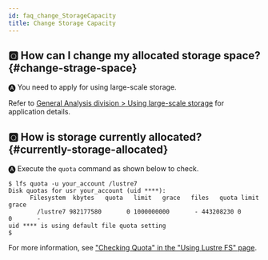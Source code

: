 ```yaml
---
id: faq_change_StorageCapacity
title: Change Storage Capacity
---
```


## &#x1F180; How can I change my allocated storage space? {#change-strage-space}

&#x1F150; You need to apply for using large-scale storage.

Refer to [General Analysis division > Using large-scale storage](/guides/using_general_analysis_division/largescale_storage) for application details.


## &#x1F180; How is storage currently allocated? {#currently-storage-allocated}

&#x1F150; Execute the `quota` command as shown below to check.

```
$ lfs quota -u your_account /lustre7
Disk quotas for usr your_account (uid ****):
      Filesystem  kbytes   quota   limit   grace   files   quota limit  
grace
        /lustre7 982177580       0 1000000000       - 443208230 0      
0       -
uid **** is using default file quota setting
$
```

For more information, see ["Checking Quota" in the "Using Lustre FS" page](/guides/hardware/ga_lustre/#checking-quota).



